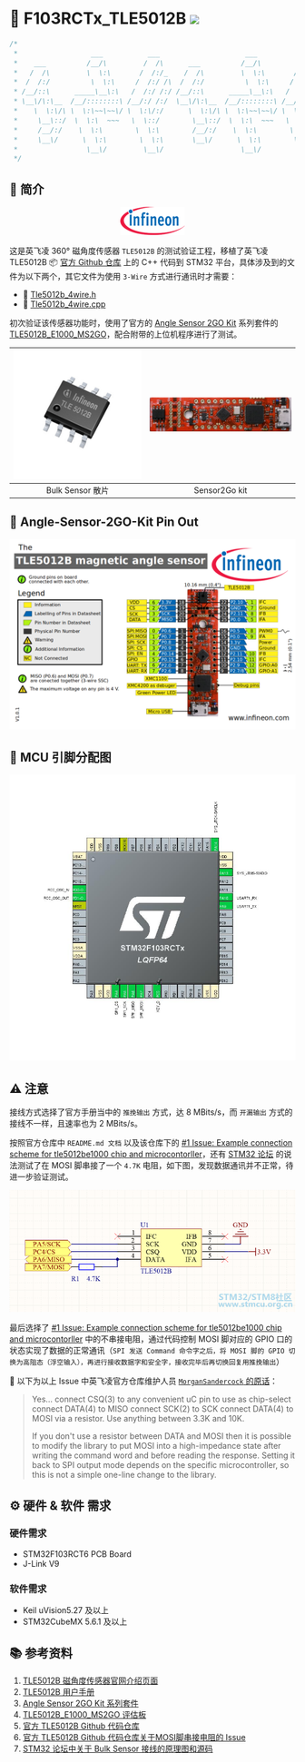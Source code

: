 # :beers: F103RCTx_TLE5012B <a title="Hits" target="_blank" href="https://github.com/SummerFalls/STM32F103RCTx-TLE5012B-Magnetic-Angle-Sensor"><img src="https://hits.b3log.org/SummerFalls/STM32F103RCTx-TLE5012B-Magnetic-Angle-Sensor.svg"></a>

```c
/*
 *                  ___           ___                     ___           ___           ___           ___
 *    ___          /__/\         /  /\      ___          /__/\         /  /\         /  /\         /__/\
 *   /  /\         \  \:\       /  /:/_    /  /\         \  \:\       /  /:/_       /  /::\        \  \:\
 *  /  /:/          \  \:\     /  /:/ /\  /  /:/          \  \:\     /  /:/ /\     /  /:/\:\        \  \:\
 * /__/::\      _____\__\:\   /  /:/ /:/ /__/::\      _____\__\:\   /  /:/ /:/_   /  /:/  \:\   _____\__\:\
 * \__\/\:\__  /__/::::::::\ /__/:/ /:/  \__\/\:\__  /__/::::::::\ /__/:/ /:/ /\ /__/:/ \__\:\ /__/::::::::\
 *    \  \:\/\ \  \:\~~\~~\/ \  \:\/:/      \  \:\/\ \  \:\~~\~~\/ \  \:\/:/ /:/ \  \:\ /  /:/ \  \:\~~\~~\/
 *     \__\::/  \  \:\  ~~~   \  \::/        \__\::/  \  \:\  ~~~   \  \::/ /:/   \  \:\  /:/   \  \:\  ~~~
 *     /__/:/    \  \:\        \  \:\        /__/:/    \  \:\        \  \:\/:/     \  \:\/:/     \  \:\
 *     \__\/      \  \:\        \  \:\       \__\/      \  \:\        \  \::/       \  \::/       \  \:\
 *                 \__\/         \__\/                   \__\/         \__\/         \__\/         \__\/
 */
```

## :book: 简介

<div align="center">

![Infineon_Logo][Infineon_Logo]

</div>

这是英飞凌 360° 磁角度传感器 `TLE5012B` 的测试验证工程，移植了英飞凌 TLE5012B :package: [官方 Github 仓库][TLE5012-Magnetic-Angle-Sensor-Github] 上的 C++ 代码到 STM32 平台，具体涉及到的文件为以下两个，其它文件为使用 `3-Wire` 方式进行通讯时才需要：

- :file_folder: [Tle5012b_4wire.h](https://github.com/Infineon/TLE5012-Magnetic-Angle-Sensor/blob/master/src/Tle5012b_4wire.h)
- :file_folder: [Tle5012b_4wire.cpp](https://github.com/Infineon/TLE5012-Magnetic-Angle-Sensor/blob/master/src/Tle5012b_4wire.cpp)

初次验证该传感器功能时，使用了官方的 [Angle Sensor 2GO Kit][Angle-Sensor-2GO-Kit] 系列套件的 [TLE5012B_E1000_MS2GO][TLE5012B_E1000_MS2GO]，配合附带的上位机程序进行了测试。

<div align="center">

| ![TLE5012B_BulkSensor][TLE5012B_BulkSensor] | ![TLE5012B_E1000_MS2GO_Pic][TLE5012B_E1000_MS2GO_Pic] |
|:-------------------------------------------:|:-----------------------------------------------------:|
|              Bulk Sensor 散片               |                     Sensor2Go kit                     |

</div>

## :pushpin: Angle-Sensor-2GO-Kit Pin Out

![TLE5012B_E1000_MS2GO_PIN_OUT][TLE5012B_E1000_MS2GO_PIN_OUT]

## :pushpin: MCU 引脚分配图

![引脚分配][引脚分配]

## :warning: 注意

接线方式选择了官方手册当中的 `推挽输出` 方式，达 8 MBits/s，而 `开漏输出` 方式的接线不一样，且速率也为 2 MBits/s。

按照官方仓库中 `README.md 文档` 以及该仓库下的 [#1 Issue: Example connection scheme for tle5012be1000 chip and microcontorller][TLE5012-Magnetic-Angle-Sensor-Github-Issue]，还有 [STM32 论坛][STM32 论坛] 的说法测试了在 MOSI 脚串接了一个 `4.7K` 电阻，如下图，发现数据通讯并不正常，待进一步验证测试。

![硬件接线图][硬件接线图]

最后选择了 [#1 Issue: Example connection scheme for tle5012be1000 chip and microcontorller][TLE5012-Magnetic-Angle-Sensor-Github-Issue] 中的不串接电阻，通过代码控制 MOSI 脚对应的 GPIO 口的状态实现了数据的正常通讯（`SPI 发送 Command 命令字之后，将 MOSI 脚的 GPIO 切换为高阻态（浮空输入），再进行接收数据字和安全字，接收完毕后再切换回复用推挽输出`）

:speech_balloon: 以下为以上 Issue 中英飞凌官方仓库维护人员 [`MorganSandercock` 的原话][TLE5012-Magnetic-Angle-Sensor-Github-Issue-issuecomment]：

> Yes...
connect CSQ(3) to any convenient uC pin to use as chip-select
connect DATA(4) to MISO
connect SCK(2) to SCK
connect DATA(4) to MOSI via a resistor. Use anything between 3.3K and 10K.
>
> If you don't use a resistor between DATA and MOSI then it is possible to modify the library to put MOSI into a high-impedance state after writing the command word and before reading the response. Setting it back to SPI output mode depends on the specific microcontroller, so this is not a simple one-line change to the library.

## :gear: 硬件 & 软件 需求

### 硬件需求

- STM32F103RCT6 PCB Board
- J-Link V9

### 软件需求

- Keil uVision5.27 及以上
- STM32CubeMX 5.6.1 及以上

## :books: 参考资料

1. [TLE5012B 磁角度传感器官网介绍页面][TLE5012B-Overview]
2. [TLE5012B 用户手册][TLE5012-User-Manual]
3. [Angle Sensor 2GO Kit 系列套件][Angle-Sensor-2GO-Kit]
4. [TLE5012B_E1000_MS2GO 评估板][TLE5012B_E1000_MS2GO]
5. [官方 TLE5012B Github 代码仓库][TLE5012-Magnetic-Angle-Sensor-Github]
6. [官方 TLE5012B Github 代码仓库关于MOSI脚串接电阻的 Issue][TLE5012-Magnetic-Angle-Sensor-Github-Issue]
7. [STM32 论坛中关于 Bulk Sensor 接线的原理图和源码][STM32 论坛]

[引脚分配]: ./PinOut.jpg
[硬件接线图]: ./ConnectionScheme.png
[Infineon_Logo]: ./img/ifx_logo.png
[TLE5012B_E1000_MS2GO_PIN_OUT]: ./img/TLE5012B_Sensor_2Go_Pin_out.png
[TLE5012B_E1000_MS2GO_Pic]: ./img/TLE5012B_horizontal.png
[TLE5012B_BulkSensor]: ./img/TLE_5012B_DSO-8-16_plain.jpg

[TLE5012B-Overview]: https://www.infineon.com/cms/en/product/sensor/magnetic-sensors/magnetic-position-sensors/angle-sensors/
[TLE5012-User-Manual]: https://www.infineon.com/dgdl/Infineon-Angle_Sensor_TLE5012B-UM-v01_02-en-UM-v01_02-EN.pdf?fileId=5546d46146d18cb40146ec2eeae4633b
[Angle-Sensor-2GO-Kit]: https://www.infineon.com/cms/en/product/promopages/sensors-2go/#angle-sensor-2go
[TLE5012B_E1000_MS2GO]: https://www.infineon.com/cms/en/product/evaluation-boards/tle5012b_e1000_ms2go/
[TLE5012-Magnetic-Angle-Sensor-Github]: https://github.com/Infineon/TLE5012-Magnetic-Angle-Sensor
[TLE5012-Magnetic-Angle-Sensor-Github-Issue]: https://github.com/Infineon/TLE5012-Magnetic-Angle-Sensor/issues/1
[TLE5012-Magnetic-Angle-Sensor-Github-Issue-issuecomment]: https://github.com/Infineon/TLE5012-Magnetic-Angle-Sensor/issues/1#issuecomment-460507553
[STM32 论坛]: http://www.stmcu.org.cn/module/forum/thread-621043-1-1.html
